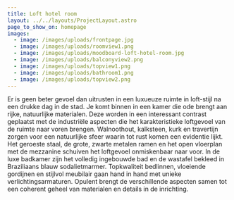 ```yaml
---
title: Loft hotel room
layout: ../../layouts/ProjectLayout.astro
page_to_show_on: homepage
images:
  - image: /images/uploads/frontpage.jpg
  - image: /images/uploads/roomview1.png
  - image: /images/uploads/moodboard-loft-hotel-room.jpg
  - image: /images/uploads/balconyview2.png
  - image: /images/uploads/topview1.png
  - image: /images/uploads/bathroom1.png
  - image: /images/uploads/topview2.png
---
```

<!--StartFragment-->

Er is geen beter gevoel dan uitrusten in een luxueuze ruimte in loft-stijl na een drukke dag in de stad. Je komt binnen in een kamer die ode brengt aan rijke, natuurlijke materialen. Deze worden in een interessant contrast geplaatst met de industriële aspecten die het karakteristieke loftgevoel van de ruimte naar voren brengen. Walnoothout, kalksteen, kurk en travertijn zorgen voor een natuurlijke sfeer waarin tot rust komen een evidentie lijkt. Het geroeste staal, de grote, zwarte metalen ramen en het open vloerplan met de mezzanine schuiven het loftgevoel onmiskenbaar naar voor. In de luxe badkamer zijn het volledig ingebouwde bad en de wastafel bekleed in Braziliaans blauw sodalietmarmer. Topkwaliteit bedlinnen, vloeiende gordijnen en stijlvol meubilair gaan hand in hand met unieke verlichtingsarmaturen. Opulent brengt de verschillende aspecten samen tot een coherent geheel van materialen en details in de inrichting.

<!--EndFragment-->